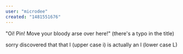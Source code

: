 ```yaml
---
user: "microdee"
created: "1481551676"
---
```


"Oi! Pin! Move your bloody arse over here!"
(there's a typo in the title)

sorry discovered that that I (upper case i) is actually an l (lower case L) 
